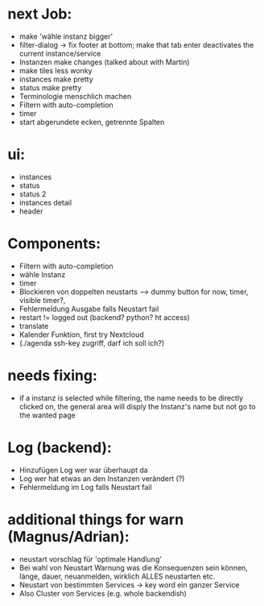 

# next Job:
 - make 'wähle instanz bigger'
 - filter-dialog -> fix footer at bottom; make that tab enter deactivates the current instance/service
 - Instanzen make changes (talked about with Martin)
 - make tiles less wonky
 - instances make pretty
 - status make pretty
 - Terminologie menschlich machen
 - Filtern with auto-completion
 - timer
 - start abgerundete ecken, getrennte Spalten
 
# ui:
 - instances
 - status
 - status 2
 - instances detail
 - header
 
# Components: 
 - Filtern with auto-completion
 - wähle Instanz
 - timer
 - Blockieren von doppelten neustarts --> dummy button for now, timer, visible timer?,
 - Fehlermeldung Ausgabe falls Neustart fail
 - restart != logged out (backend? python? ht access)  
 - translate
 - Kalender Funktion, first try Nextcloud
 - (./agenda ssh-key zugriff, darf ich soll ich?)

  # needs fixing:
 - if a instanz is selected while filtering, the name needs to be directly clicked on, the general area will disply the Instanz's name but not go to the wanted page

 # Log (backend):
 - Hinzufügen Log wer war überhaupt da
 - Log wer hat etwas an den Instanzen verändert (?)
 - Fehlermeldung im Log falls Neustart fail

 # additional things for warn (Magnus/Adrian):
 - neustart vorschlag für 'optimale Handlung'
 - Bei wahl von Neustart Warnung was die Konsequenzen sein können, länge, dauer, neuanmelden, wirklich ALLES neustarten etc.
 - Neustart von bestimmten Services -> key word ein ganzer Service
 - Also Cluster von Services (e.g. whole backendish)

